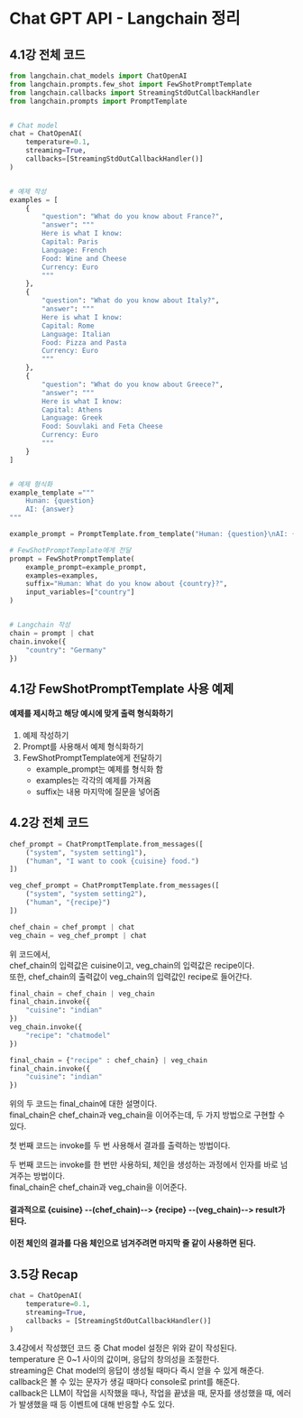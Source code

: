 # Chat GPT API - Langchain 정리

## 4.1강 전체 코드

``` python
from langchain.chat_models import ChatOpenAI
from langchain.prompts.few_shot import FewShotPromptTemplate
from langchain.callbacks import StreamingStdOutCallbackHandler
from langchain.prompts import PromptTemplate


# Chat model
chat = ChatOpenAI(
    temperature=0.1,
    streaming=True,
    callbacks=[StreamingStdOutCallbackHandler()]
)


# 예제 작성
examples = [
    {
        "question": "What do you know about France?",
        "answer": """
        Here is what I know:
        Capital: Paris
        Language: French
        Food: Wine and Cheese
        Currency: Euro
        """
    },
    {
        "question": "What do you know about Italy?",
        "answer": """
        Here is what I know:
        Capital: Rome
        Language: Italian
        Food: Pizza and Pasta
        Currency: Euro
        """
    },
    {
        "question": "What do you know about Greece?",
        "answer": """
        Here is what I know:
        Capital: Athens
        Language: Greek
        Food: Souvlaki and Feta Cheese
        Currency: Euro
        """
    }
]


# 예제 형식화
example_template ="""
    Hunan: {question}
    AI: {answer}
"""

example_prompt = PromptTemplate.from_template("Human: {question}\nAI: {answer}")

# FewShotPromptTemplate에게 전달
prompt = FewShotPromptTemplate(
    example_prompt=example_prompt,
    examples=examples,
    suffix="Human: What do you know about {country}?",
    input_variables=["country"]
)


# Langchain 작성
chain = prompt | chat
chain.invoke({
    "country": "Germany"
})

```

## 4.1강 FewShotPromptTemplate 사용 예제
#### 예제를 제시하고 해당 예시에 맞게 출력 형식화하기 

1. 예제 작성하기   
2. Prompt를 사용해서 예제 형식화하기   
3. FewShotPromptTemplate에게 전달하기
   + example_prompt는 예제를 형식화 함
   + examples는 각각의 예제를 가져옴
   + suffix는 내용 마지막에 질문을 넣어줌


## 4.2강 전체 코드
``` python
chef_prompt = ChatPromptTemplate.from_messages([
    ("system", "system setting1"),
    ("human", "I want to cook {cuisine} food.")
])

veg_chef_prompt = ChatPromptTemplate.from_messages([
    ("system", "system setting2"),
    ("human", "{recipe}")
])

chef_chain = chef_prompt | chat
veg_chain = veg_chef_prompt | chat
```

위 코드에서,  
chef_chain의 입력값은 cuisine이고, veg_chain의 입력값은 recipe이다.  
또한, chef_chain의 출력값이 veg_chain의 입력값인 recipe로 들어간다.    

``` python
final_chain = chef_chain | veg_chain
final_chain.invoke({
    "cuisine": "indian"
})
veg_chain.invoke({
    "recipe": "chatmodel"
})
```



``` python
final_chain = {"recipe" : chef_chain} | veg_chain
final_chain.invoke({
    "cuisine": "indian"
})
```
위의 두 코드는 final_chain에 대한 설명이다.  
final_chain은 chef_chain과 veg_chain을 이어주는데, 두 가지 방법으로 구현할 수 있다.

첫 번째 코드는 invoke를 두 번 사용해서 결과를 출력하는 방법이다.

두 번째 코드는 invoke를 한 번만 사용하되, 체인을 생성하는 과정에서 인자를 바로 넘겨주는 방법이다.  
final_chain은 chef_chain과 veg_chain을 이어준다.  
#### 결과적으로 {cuisine} --(chef_chain)--> {recipe} --(veg_chain)--> result가 된다.
#### 이전 체인의 결과를 다음 체인으로 넘겨주려면 마지막 줄 같이 사용하면 된다.  


## 3.5강 Recap
``` python
chat = ChatOpenAI(
    temperature=0.1,
    streaming=True,
    callbacks = [StreamingStdOutCallbackHandler()]
)
```

3.4강에서 작성했던 코드 중 Chat model 설정은 위와 같이 작성된다.  
temperature 은 0~1 사이의 값이며, 응답의 창의성을 조절한다.  
streaming은 Chat model의 응답이 생성될 때마다 즉시 얻을 수 있게 해준다.  
callback은 볼 수 있는 문자가 생길 때마다 console로 print를 해준다.  
callback은 LLM이 작업을 시작했을 때나, 작업을 끝냈을 때, 문자를 생성했을 때, 에러가 발생했을 때 등 이벤트에 대해 반응할 수도 있다.  
